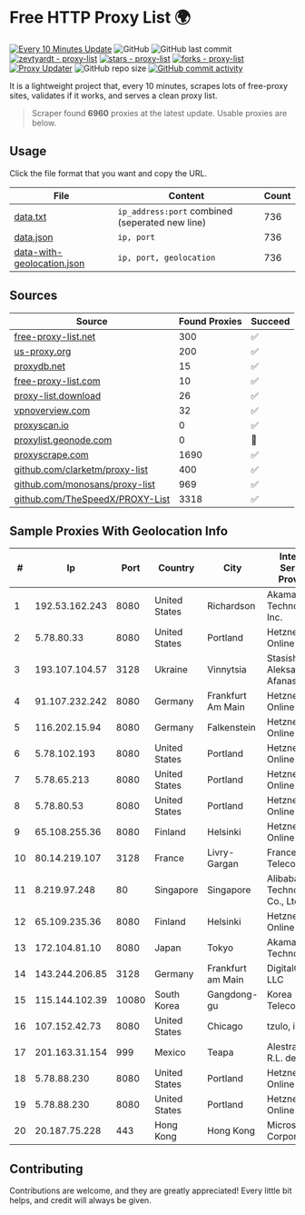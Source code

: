 
# Free HTTP Proxy List 🌍

[![Every 10 Minutes Update](https://github.com/mertguvencli/http-proxy-list/actions/workflows/main.yml/badge.svg?branch=main)](https://github.com/mertguvencli/http-proxy-list/actions/workflows/main.yml)
![GitHub](https://img.shields.io/github/license/mertguvencli/http-proxy-list)
![GitHub last commit](https://img.shields.io/github/last-commit/mertguvencli/http-proxy-list)
[![zevtyardt - proxy-list](https://img.shields.io/static/v1?label=zevtyardt&message=proxy-list&color=blue&logo=github)](https://github.com/zevtyardt/proxy-list "Go to GitHub repo")
[![stars - proxy-list](https://img.shields.io/github/stars/zevtyardt/proxy-list?style=social)](https://github.com/zevtyardt/proxy-list)
[![forks - proxy-list](https://img.shields.io/github/forks/zevtyardt/proxy-list?style=social)](https://github.com/zevtyardt/proxy-list)
[![Proxy Updater](https://github.com/zevtyardt/proxy-list/workflows/Proxy%20Updater/badge.svg)](https://github.com/zevtyardt/proxy-list/actions?query=workflow:"Proxy+Updater")
![GitHub repo size](https://img.shields.io/github/repo-size/zevtyardt/proxy-list)
[![GitHub commit activity](https://img.shields.io/github/commit-activity/m/zevtyardt/proxy-list?logo=commits)](https://github.com/zevtyardt/proxy-list/commits/main)

It is a lightweight project that, every 10 minutes, scrapes lots of free-proxy sites, validates if it works, and serves a clean proxy list.

> Scraper found **6960** proxies at the latest update. Usable proxies are below.

## Usage

Click the file format that you want and copy the URL.

|File|Content|Count|
|----|-------|-----|
|[data.txt](https://raw.githubusercontent.com/mertguvencli/http-proxy-list/main/proxy-list/data.txt)|`ip_address:port` combined (seperated new line)|736|
|[data.json](https://raw.githubusercontent.com/mertguvencli/http-proxy-list/main/proxy-list/data.json)|`ip, port`|736|
|[data-with-geolocation.json](https://raw.githubusercontent.com/mertguvencli/http-proxy-list/main/proxy-list/data-with-geolocation.json)|`ip, port, geolocation`|736|

## Sources

|Source|Found Proxies|Succeed|
|------|-------------|-------|
|[free-proxy-list.net](https://free-proxy-list.net)|300|✅|
|[us-proxy.org](https://www.us-proxy.org)|200|✅|
|[proxydb.net](http://proxydb.net)|15|✅|
|[free-proxy-list.com](https://free-proxy-list.com/?page=&port=&type%5B%5D=http&type%5B%5D=https&up_time=0&search=Search)|10|✅|
|[proxy-list.download](https://www.proxy-list.download/HTTP)|26|✅|
|[vpnoverview.com](https://vpnoverview.com/privacy/anonymous-browsing/free-proxy-servers)|32|✅|
|[proxyscan.io](https://www.proxyscan.io)|0|✅|
|[proxylist.geonode.com](https://proxylist.geonode.com/api/proxy-list?limit=300&page=1&sort_by=lastChecked&sort_type=desc&protocols=http,https)|0|🚫|
|[proxyscrape.com](https://api.proxyscrape.com/v2/?request=displayproxies&protocol=http&timeout=10000&country=all&ssl=all&anonymity=all)|1690|✅|
|[github.com/clarketm/proxy-list](https://raw.githubusercontent.com/clarketm/proxy-list/master/proxy-list-raw.txt)|400|✅|
|[github.com/monosans/proxy-list](https://raw.githubusercontent.com/monosans/proxy-list/main/proxies/http.txt)|969|✅|
|[github.com/TheSpeedX/PROXY-List](https://raw.githubusercontent.com/TheSpeedX/PROXY-List/master/http.txt)|3318|✅|


## Sample Proxies With Geolocation Info

|#|Ip|Port|Country|City|Internet Service Provider|
|-|--|----|-------|----|-------------------------|
|1|192.53.162.243|8080|United States|Richardson|Akamai Technologies, Inc.|
|2|5.78.80.33|8080|United States|Portland|Hetzner Online GmbH|
|3|193.107.104.57|3128|Ukraine|Vinnytsia|Stasishen Aleksandr Afanasiyovich|
|4|91.107.232.242|8080|Germany|Frankfurt Am Main|Hetzner Online AG|
|5|116.202.15.94|8080|Germany|Falkenstein|Hetzner Online GmbH|
|6|5.78.102.193|8080|United States|Portland|Hetzner Online GmbH|
|7|5.78.65.213|8080|United States|Portland|Hetzner Online GmbH|
|8|5.78.80.53|8080|United States|Portland|Hetzner Online GmbH|
|9|65.108.255.36|8080|Finland|Helsinki|Hetzner Online GmbH|
|10|80.14.219.107|3128|France|Livry-Gargan|France Telecom|
|11|8.219.97.248|80|Singapore|Singapore|Alibaba (US) Technology Co., Ltd.|
|12|65.109.235.36|8080|Finland|Helsinki|Hetzner Online GmbH|
|13|172.104.81.10|8080|Japan|Tokyo|Akamai Technologies|
|14|143.244.206.85|3128|Germany|Frankfurt am Main|DigitalOcean, LLC|
|15|115.144.102.39|10080|South Korea|Gangdong-gu|Korea Telecom|
|16|107.152.42.73|8080|United States|Chicago|tzulo, inc.|
|17|201.163.31.154|999|Mexico|Teapa|Alestra, S. de R.L. de C.V.|
|18|5.78.88.230|8080|United States|Portland|Hetzner Online GmbH|
|19|5.78.88.230|8080|United States|Portland|Hetzner Online GmbH|
|20|20.187.75.228|443|Hong Kong|Hong Kong|Microsoft Corporation|



## Contributing

Contributions are welcome, and they are greatly appreciated! Every
little bit helps, and credit will always be given.

